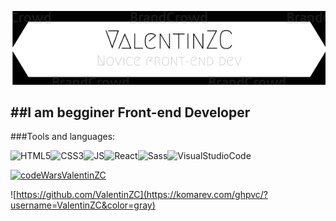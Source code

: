[![LOGO](assets/logo.png)](https://www.linkedin.com/in/valentin-zagolovec-832026214/)

##I am begginer Front-end Developer
---
###Tools and languages:

![HTML5](https://img.shields.io/badge/-HTML5-eee?style=for-the-badge&logo=HTML5)![CSS3](https://img.shields.io/badge/-CSS3-blue?style=for-the-badge&logo=CSS3)![JS](https://img.shields.io/badge/-JavaScript-333?style=for-the-badge&logo=JavaScript)![React](https://img.shields.io/badge/-React-000?style=for-the-badge&logo=React)![Sass](https://img.shields.io/badge/-Sass-555?style=for-the-badge&logo=Sass)![VisualStudioCode](https://img.shields.io/badge/-VS-219ff0?style=for-the-badge&logo=VisualStudioCode)

[![codeWarsValentinZC](https://www.codewars.com/users/ValentinZC/badges/large)](https://www.codewars.com/users/ValentinZC)

![https://github.com/ValentinZC](https://komarev.com/ghpvc/?username=ValentinZC&color=gray)